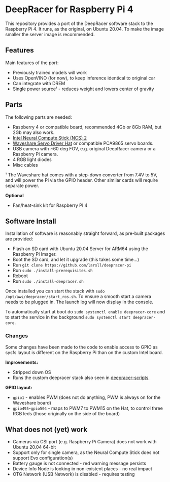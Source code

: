 # DeepRacer for Raspberry Pi 4
This repository provides a port of the DeepRacer software stack to the Raspberry Pi 4. It runs, as the original, 
on Ubuntu 20.04. To make the image smaller the server image is recommended.

## Features

Main features of the port:
- Previously trained models will work
- Uses OpenVINO (for now), to keep inference identical to original car
- Can integrate with DREM
- Single power source¹ - reduces weight and lowers center of gravity

## Parts

The following parts are needed:
- Raspberry 4 or compatible board, recommended 4Gb or 8Gb RAM, but 2Gb may also work.
- [Intel Neural Compute Stick (NCS) 2](https://www.intel.com/content/www/us/en/developer/articles/tool/neural-compute-stick.html)
- [Waveshare Servo Driver Hat](https://www.waveshare.com/product/raspberry-pi/hats/motors-relays/servo-driver-hat.htm) or compatible PCA9865 servo boards.
- USB camera with ~60 deg FOV, e.g. original DeepRacer camera or a Raspberry Pi camera.
- 4 RGB light diodes
- Misc cables

¹ The Waveshare hat comes with a step-down converter from 7.4V to 5V, and will power the Pi via the GPIO header. Other similar cards will require separate power.

**Optional**
- Fan/heat-sink kit for Raspberry PI 4

## Software Install
Installation of software is reasonably straight forward, as pre-built packages are provided:
- Flash an SD card with Ubuntu 20.04 Server for ARM64 using the Raspberry Pi Imager.
- Boot the SD card, and let it upgrade (this takes some time...)
- Run `git clone https://github.com/larsll/deepracer-pi`
- Run `sudo ./install-prerequisites.sh` 
- Reboot
- Run `sudo ./install-deepracer.sh`

Once installed you can start the stack with `sudo /opt/aws/deepracer/start_ros.sh`. To ensure a smooth start a camera needs to be plugged in. 
The launch log will now display in the console. 

To automatically start at boot do `sudo systemctl enable deepracer-core` and to start the service in the background `sudo systemctl start deepracer-core`.

### Changes
Some changes have been made to the code to enable access to GPIO as sysfs layout is different on the Raspberry Pi than on the custom Intel board.

**Improvements:**
- Stripped down OS 
- Runs the custom deepracer stack also seen in [deepracer-scripts](https://github.com/davidfsmith/deepracer-scripts).

**GPIO layout:**
- `gpio1` - enables PWM (does not do anything, PWM is always on for the Waveshare board)
- `gpio495`-`gpio504` - maps to PWM7 to PWM15 on the Hat, to control three RGB leds (those originally on the side of the board)

## What does not (yet) work
- Cameras via CSI port (e.g. Raspberry Pi Camera) does not work with Ubuntu 20.04 64-bit
- Support only for single camera, as the Neural Compute Stick does not support Evo configuration(s)
- Battery gauge is not connected - red warning message persists
- Device Info Node is looking in non-existent places - no real impact
- OTG Network (USB Network) is disabled - requires testing
